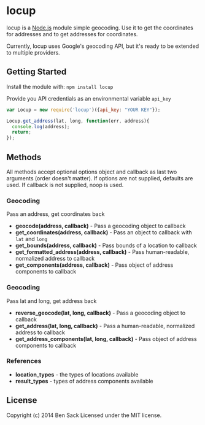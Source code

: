 # locup

locup is a [Node.js](http://nodejs.org) module simple geocoding. Use it to get the coordinates for addresses and to get addresses for coordinates.

Currently, locup uses Google's geocoding API, but it's ready to be extended to multiple providers.

## Getting Started
Install the module with: `npm install locup`

Provide you API credentials as an environmental variable `api_key`

```javascript
var Locup = new require('locup')({api_key: "YOUR KEY"});

Locup.get_address(lat, long, function(err, address){
  console.log(address);
  return;
});
```

## Methods
All methods accept optional options object and callback as last two arguments (order doesn't matter). If options are not supplied, defaults are used. If callback is not supplied, noop is used.

### Geocoding
Pass an address, get coordinates back

* **geocode(address, callback)** - Pass a geocoding object to callback
* **get_coordinates(address, callback)** - Pass an object to callback with ``lat`` and ``long``
* **get_bounds(address, callback)** - Pass bounds of a location to callback
* **get_formatted_address(address, callback)** - Pass human-readable, normalized address to callback
* **get_components(address, callback)** - Pass object of address components to callback

### Geocoding
Pass lat and long, get address back

* **reverse_geocode(lat, long, callback)** - Pass a geocoding object to callback
* **get_address(lat, long, callback)** - Pass a human-readable, normalized address to callback
* **get_address_components(lat, long, callback)** - Pass object of address components to callback

### References
* **location_types** - the types of locations available
* **result_types** - types of address components available

## License
Copyright (c) 2014 Ben Sack
Licensed under the MIT license.
